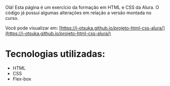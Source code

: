 Olá!
Esta página é um exercício da formação em HTML e CSS da Alura. 
O código já possui algumas alterações em relação a versão montada no curso.

Você pode visualizar em: [https://i-otsuka.github.io/projeto-html-css-alura/](https://i-otsuka.github.io/projeto-html-css-alura/)

# Tecnologias utilizadas:
* HTML
* CSS
* Flex-box
